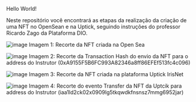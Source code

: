 Hello World!

Neste repositório você encontrará as etapas da realização da criação de uma NFT no OpenSean e na Uptick, seguindo instruções do professor Ricardo Zago da Plataforma DIO.

![image](https://github.com/user-attachments/assets/05623b1c-1b86-4ac4-8311-edaa368db032)
Imagem 1: Recorte da NFT criada na Open Sea

![image](https://github.com/user-attachments/assets/997da124-a675-48c4-b7cb-098e9784965c)
Imagem 2: Recorte da Transaction Hash do envio da NFT para o address do Instrutor (0xA9155F5B6FC993A82346a8ff86EFEf513fc4c096)

![image](https://github.com/user-attachments/assets/19c4bd87-ee5d-4076-9f1e-ffcc8555db69)
Imagem 3: Recorte da NFT criada na plataforma Uptick IrisNet

![image](https://github.com/user-attachments/assets/c295ca26-9a89-4677-bc63-03d1fb162732)
Imagem 4: Recorte do evento Transfer da NFT da Uptcik para address do Instrutor (iaa1ld2ck02x0909lg5tkqwdkfnsnsz7mmg6952jar)










